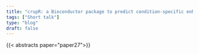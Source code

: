 ```yaml
---
title: "crupR: a Bioconductor package to predict condition-specific enhancers from ChIP-seq experiments"
tags: ["Short talk"]
type: "blog"
draft: false
---
```


{{< abstracts paper="paper27">}}


